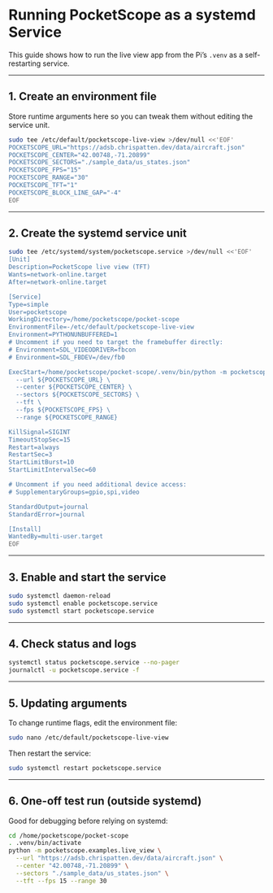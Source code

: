 # Running PocketScope as a systemd Service

This guide shows how to run the live view app from the Pi’s `.venv` as a self-restarting service.

---

## 1. Create an environment file

Store runtime arguments here so you can tweak them without editing the service unit.

```bash
sudo tee /etc/default/pocketscope-live-view >/dev/null <<'EOF'
POCKETSCOPE_URL="https://adsb.chrispatten.dev/data/aircraft.json"
POCKETSCOPE_CENTER="42.00748,-71.20899"
POCKETSCOPE_SECTORS="./sample_data/us_states.json"
POCKETSCOPE_FPS="15"
POCKETSCOPE_RANGE="30"
POCKETSCOPE_TFT="1"
POCKETSCOPE_BLOCK_LINE_GAP="-4"
EOF
````

---

## 2. Create the systemd service unit

```bash
sudo tee /etc/systemd/system/pocketscope.service >/dev/null <<'EOF'
[Unit]
Description=PocketScope live view (TFT)
Wants=network-online.target
After=network-online.target

[Service]
Type=simple
User=pocketscope
WorkingDirectory=/home/pocketscope/pocket-scope
EnvironmentFile=-/etc/default/pocketscope-live-view
Environment=PYTHONUNBUFFERED=1
# Uncomment if you need to target the framebuffer directly:
# Environment=SDL_VIDEODRIVER=fbcon
# Environment=SDL_FBDEV=/dev/fb0

ExecStart=/home/pocketscope/pocket-scope/.venv/bin/python -m pocketscope.examples.live_view \
  --url ${POCKETSCOPE_URL} \
  --center ${POCKETSCOPE_CENTER} \
  --sectors ${POCKETSCOPE_SECTORS} \
  --tft \
  --fps ${POCKETSCOPE_FPS} \
  --range ${POCKETSCOPE_RANGE}

KillSignal=SIGINT
TimeoutStopSec=15
Restart=always
RestartSec=3
StartLimitBurst=10
StartLimitIntervalSec=60

# Uncomment if you need additional device access:
# SupplementaryGroups=gpio,spi,video

StandardOutput=journal
StandardError=journal

[Install]
WantedBy=multi-user.target
EOF
```

---

## 3. Enable and start the service

```bash
sudo systemctl daemon-reload
sudo systemctl enable pocketscope.service
sudo systemctl start pocketscope.service
```

---

## 4. Check status and logs

```bash
systemctl status pocketscope.service --no-pager
journalctl -u pocketscope.service -f
```

---

## 5. Updating arguments

To change runtime flags, edit the environment file:

```bash
sudo nano /etc/default/pocketscope-live-view
```

Then restart the service:

```bash
sudo systemctl restart pocketscope.service
```

---

## 6. One-off test run (outside systemd)

Good for debugging before relying on systemd:

```bash
cd /home/pocketscope/pocket-scope
. .venv/bin/activate
python -m pocketscope.examples.live_view \
  --url "https://adsb.chrispatten.dev/data/aircraft.json" \
  --center "42.00748,-71.20899" \
  --sectors "./sample_data/us_states.json" \
  --tft --fps 15 --range 30
```

